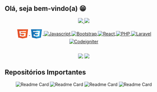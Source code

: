  ## Olá, seja bem-vindo(a) 😁
 
 <div align="center">
  <a href="https://github.com/diegoreisdev">
  <img height="180em" src="https://github-readme-stats.vercel.app/api?username=diegoreisdev&show_icons=true&theme=highcontrast&&count_private=true"/>
  <img height="180em" src="https://github-readme-stats.vercel.app/api/top-langs/?username=diegoreisdev&layout=compact&theme=highcontrast"/>
</div>


<div align="center" style="display: inline_block"><br>

  <img align="center" alt="HTML" height="30" width="40" src="https://raw.githubusercontent.com/devicons/devicon/master/icons/html5/html5-original.svg">
  <img align="center" alt="CSS" height="30" width="40" src="https://raw.githubusercontent.com/devicons/devicon/master/icons/css3/css3-original.svg">
  <img align="center" alt="Javascript" height="30" width="40" src="https://cdn.jsdelivr.net/gh/devicons/devicon/icons/javascript/javascript-original.svg">
  <img align="center" alt="Bootstrap" height="30" width="40" src="https://cdn.jsdelivr.net/gh/devicons/devicon/icons/bootstrap/bootstrap-original.svg">
  <img align="center" alt="React" height="30" width="40" src="https://cdn.jsdelivr.net/gh/devicons/devicon/icons/react/react-original.svg">
  <img align="center" alt="PHP" height="30" width="40" src="https://cdn.jsdelivr.net/gh/devicons/devicon/icons/php/php-original.svg">
  <img align="center" alt="Laravel" height="30" width="40" src="https://cdn.jsdelivr.net/gh/devicons/devicon/icons/laravel/laravel-plain.svg">
  <img align="center" alt="Codeigniter" height="30" width="40" src="https://cdn.jsdelivr.net/gh/devicons/devicon/icons/codeigniter/codeigniter-plain.svg">
 
</div>
 
##

<div align="center">  
  <a href="https://www.linkedin.com/in/diego-reiss/" target="_blank"><img src="https://img.shields.io/badge/-LinkedIn-%230077B5?style=for-the-badge&logo=linkedin&logoColor=white" target="_blank"></a>  
  <a href="mailto:diegodosreis90@gmail.com"><img src="https://img.shields.io/badge/-Gmail-%23333?style=for-the-badge&logo=gmail&logoColor=white" target="_blank"></a>  

  
</div> 

## Repositórios Importantes

 <div align="center">

  ![Readme Card](https://github-readme-stats.vercel.app/api/pin/?username=diegoreisdev&repo=reis-tech&theme=highcontrast)
  ![Readme Card](https://github-readme-stats.vercel.app/api/pin/?username=diegoreisdev&repo=reis_system&theme=highcontrast)
  ![Readme Card](https://github-readme-stats.vercel.app/api/pin/?username=diegoreisdev&repo=api_carros_usuarios&theme=highcontrast)
  ![Readme Card](https://github-readme-stats.vercel.app/api/pin/?username=diegoreisdev&repo=API-ReacJS-Laravel-9&theme=highcontrast)
  
</div>

